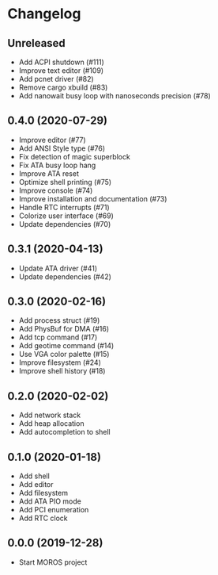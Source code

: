 # Changelog

## Unreleased
- Add ACPI shutdown (#111)
- Improve text editor (#109)
- Add pcnet driver (#82)
- Remove cargo xbuild (#83)
- Add nanowait busy loop with nanoseconds precision (#78)

## 0.4.0 (2020-07-29)
- Improve editor (#77)
- Add ANSI Style type (#76)
- Fix detection of magic superblock
- Fix ATA busy loop hang
- Improve ATA reset
- Optimize shell printing (#75)
- Improve console (#74)
- Improve installation and documentation (#73)
- Handle RTC interrupts (#71)
- Colorize user interface (#69)
- Update dependencies (#70)

## 0.3.1 (2020-04-13)
- Update ATA driver (#41)
- Update dependencies (#42)

## 0.3.0 (2020-02-16)
- Add process struct (#19)
- Add PhysBuf for DMA (#16)
- Add tcp command (#17)
- Add geotime command (#14)
- Use VGA color palette (#15)
- Improve filesystem (#24)
- Improve shell history (#18)

## 0.2.0 (2020-02-02)
- Add network stack
- Add heap allocation
- Add autocompletion to shell

## 0.1.0 (2020-01-18)
- Add shell
- Add editor
- Add filesystem
- Add ATA PIO mode
- Add PCI enumeration
- Add RTC clock

## 0.0.0 (2019-12-28)
- Start MOROS project

